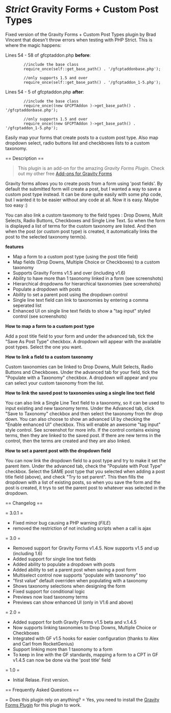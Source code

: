 *Strict* Gravity Forms + Custom Post Types
========================================

Fixed version of the Gravity Forms + Custom Post Types plugin by Brad Vincent that doesn't throw errors when testing with PHP Strict. This is where the magic happens:

Lines 54 - 58 of gfcptaddon.php **before**:


            //include the base class
            require_once(self::get_base_path() . '/gfcptaddonbase.php');

            //only supports 1.5 and over
            require_once(self::get_base_path() . '/gfcptaddon_1-5.php');


Lines 54 - 5 of gfcptaddon.php **after**:


            //include the base class
            require_once((new GFCPTAddon )->get_base_path() . '/gfcptaddonbase.php');

            //only supports 1.5 and over
            require_once((new GFCPTAddon )->get_base_path() . '/gfcptaddon_1-5.php');


Easily map your forms that create posts to a custom post type. Also map dropdown select, radio buttons list and checkboxes lists to a custom taxonomy.

== Description ==

> This plugin is an add-on for the amazing *Gravity Forms Plugin*.
> Check out my other free [Add-ons for Gravity Forms](http://themergency.com/gravity-forms-addon-plugins/)

Gravity forms allows you to create posts from a form using 'post fields'. By default the submitted form will create a post, but I wanted a way to save a custom post type instead. It can be done quite easily with some php code, but I wanted it to be easier without any code at all. Now it is easy. Maybe too easy :)

You can also link a custom taxomony to the field types : Drop Downs, Mulit Selects, Radio Buttons, Checkboxes and Single Line Text. So when the form is displayed a list of terms for the custom taxonomy are listed. And then when the post (or custom post type) is created, it automatically links the post to the selected taxonomy term(s).

**features**

*   Map a form to a custom post type (using the post title field)
*   Map fields (Drop Downs, Multiple Choice or Checkboxes) to a custom taxonomy
*   Supports Gravity Forms v1.5 and over (including v1.6)
*   Ability to have more than 1 taxonomy linked in a form (see screenshots)
*   Hierarchical dropdowns for hierarchical taxonomies (see screenshots)
*   Populate a dropdown with posts
*   Ability to set a parent post using the dropdown control
*   Single line text field can link to taxonomies by entering a comma seperated list
*   Enhanced UI on single line text fields to show a "tag input" styled control (see screenshots)

**How to map a form to a custom post type**

Add a post title field to your form and under the advanced tab, tick the "Save As Post Type" checkbox. A dropdown will appear with the available post types. Select the one you want.

**How to link a field to a custom taxonomy**

Custom taxonomies can be linked to Drop Downs, Mulit Selects, Radio Buttons and Checkboxes. Under the advanced tab for your field, tick the "Populate with a Taxonomy" checkbox. A dropdown will appear and you can select your custom taxonomy from the list. 

**How to link the saved post to taxonomies using a single line text field**

You can also link a Single Line Text field to a taxonomy, so it can be used to input existing and new taxonomy terms. Under the Advanced tab, click "Save to Taxonomy" checkbox and then select the taxonomy from thr drop down. You can also choose to show an advanced UI by checking the "Enable enhanced UI" checkbox. This will enable an awesome "tag input" style control. See screenshot for more info. If the control contains exising terms, then they are linked to the saved post. If there are new terms in the control, then the terms are created and they are also linked.

**How to set a parent post with the dropdown field**

You can now link the dropdown field to a post type and try to make it set the parent item. Under the advanced tab, check the "Populate with Post Type" checkbox. Select the SAME post type that you selected when adding a post title field (above), and check "Try to set parent". This then fills the dropdown with a list of existing posts, so when you save the form and the post is created, it trys to set the parent post to whatever was selected in the dropdown.

== Changelog ==

= 3.0.1 =
* Fixed minor bug causing a PHP warning (_FILE_)
* removed the restriction of not including scripts when a call is ajax

= 3.0 =
* Removed support for Gravity Forms v1.4.5. Now supports v1.5 and up (including 1.6)
* Added support for single line text fields
* Added ability to populate a dropdown with posts
* Added ability to set a parent post when saving a post form
* Multiselect control now supports "populate with taxonomy" too
* "first value" default overriden when populating with a taxonomy
* Shows taxonomy selections when designing the form
* Fixed support for conditional logic
* Previews now load taxonomy terms
* Previews can show enhanced UI (only in V1.6 and above)

= 2.0 =
* Added support for both Gravity Forms v1.5 beta and v.1.4.5
* Now supports linking taxonomies to Drop Downs, Multiple Choice or Checkboxes
* Integrated with GF v1.5 hooks for easier configuration (thanks to Alex and Carl from RocketGenius)
* Support linking more than 1 taxonomy to a form
* To keep in line with the GF standards, mapping a form to a CPT in GF v1.4.5 can now be done via the 'post title' field

= 1.0 =
* Initial Relase. First version.

== Frequently Asked Questions ==

= Does this plugin rely on anything? =
Yes, you need to install the [Gravity Forms Plugin](http://themergency.com/gravity-forms-addon-plugins/) for this plugin to work.
